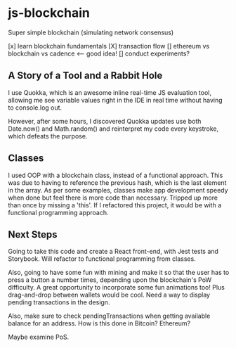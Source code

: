 # js-blockchain
Super simple blockchain (simulating network consensus)

[x] learn blockchain fundamentals
[X] transaction flow
[] ethereum vs blockchain vs cadence <-- good idea!
[] conduct experiments?

## A Story of a Tool and a Rabbit Hole
I use Quokka, which is an awesome inline real-time JS evaluation tool, allowing me see variable values right in the IDE in real time without having to console.log out.

However, after some hours, I discovered Quokka updates use both Date.now() and Math.random() and reinterpret my code every keystroke, which defeats the purpose.

## Classes
I used OOP with a blockchain class, instead of a functional approach. This was due to having to reference the previous hash, which is the last element in the array. As per some examples, classes make app development speedy when done but feel there is more code than necessary. Tripped up more than once by missing a 'this'.  If I refactored this project, it would be with a functional programming approach.

## Next Steps
Going to take this code and create a React front-end, with Jest tests and Storybook. Will refactor to functional programming from classes.

Also, going to have some fun with mining and make it so that the user has to press a button a number times, depending upon the blockchain's PoW difficulty. A great opportunity to incorporate some fun animations too! Plus drag-and-drop between wallets would be cool. Need a way to display pending transactions in the design.

Also, make sure to check pendingTransactions when getting available balance for an address. How is this done in Bitcoin? Ethereum?

Maybe examine PoS.
